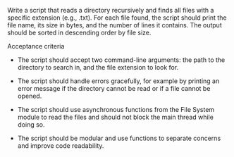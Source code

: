 Write a script that reads a directory recursively and finds all files with a specific extension (e.g., .txt). For each file found, the script should print the file name, its size in bytes, and the number of lines it contains. The output should be sorted in descending order by file size.



Acceptance criteria

- The script should accept two command-line arguments: the path to the directory to search in, and the file extension to look for.

- The script should handle errors gracefully, for example by printing an error message if the directory cannot be read or if a file cannot be opened.

- The script should use asynchronous functions from the File System module to read the files and should not block the main thread while doing so.

- The script should be modular and use functions to separate concerns and improve code readability.

                        